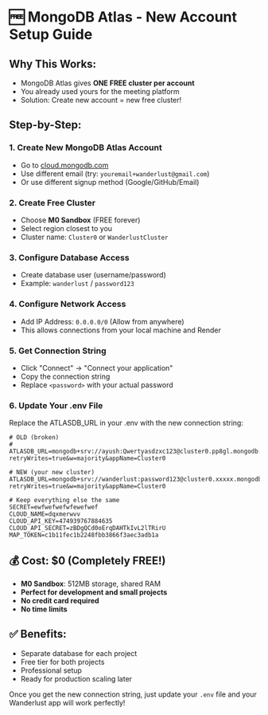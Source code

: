 # 🆓 MongoDB Atlas - New Account Setup Guide

## Why This Works:
- MongoDB Atlas gives **ONE FREE cluster per account**
- You already used yours for the meeting platform
- Solution: Create new account = new free cluster!

## Step-by-Step:

### 1. Create New MongoDB Atlas Account
- Go to [cloud.mongodb.com](https://cloud.mongodb.com)
- Use different email (try: `youremail+wanderlust@gmail.com`)
- Or use different signup method (Google/GitHub/Email)

### 2. Create Free Cluster
- Choose **M0 Sandbox** (FREE forever)
- Select region closest to you
- Cluster name: `Cluster0` or `WanderlustCluster`

### 3. Configure Database Access
- Create database user (username/password)
- Example: `wanderlust` / `password123`

### 4. Configure Network Access
- Add IP Address: `0.0.0.0/0` (Allow from anywhere)
- This allows connections from your local machine and Render

### 5. Get Connection String
- Click "Connect" → "Connect your application"
- Copy the connection string
- Replace `<password>` with your actual password

### 6. Update Your .env File
Replace the ATLASDB_URL in your .env with the new connection string:

```env
# OLD (broken)
# ATLASDB_URL=mongodb+srv://ayush:Qwertyasdzxc123@cluster0.pp8gl.mongodb.net/?retryWrites=true&w=majority&appName=Cluster0

# NEW (your new cluster)
ATLASDB_URL=mongodb+srv://wanderlust:password123@cluster0.xxxxx.mongodb.net/?retryWrites=true&w=majority&appName=Cluster0

# Keep everything else the same
SECRET=ewfwefwefwfewefwef
CLOUD_NAME=dqxmerwvv
CLOUD_API_KEY=474939767884635
CLOUD_API_SECRET=zBDgQCd0oErqDAHTkIvL2lTRirU
MAP_TOKEN=c1b11fec1b2248fbb3866f3aec3adb1a
```

## 💰 Cost: $0 (Completely FREE!)

- **M0 Sandbox**: 512MB storage, shared RAM
- **Perfect for development and small projects**
- **No credit card required**
- **No time limits**

## ✅ Benefits:
- Separate database for each project
- Free tier for both projects
- Professional setup
- Ready for production scaling later

Once you get the new connection string, just update your `.env` file and your Wanderlust app will work perfectly!
